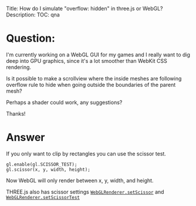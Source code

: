 Title: How do I simulate "overflow: hidden" in three.js or WebGL?
Description:
TOC: qna

# Question:

I'm currently working on a WebGL GUI for my games and I really want to dig deep into GPU graphics, since it's a lot smoother than WebKit CSS rendering.

Is it possible to make a scrollview where the inside meshes are following overflow rule to hide when going outside the boundaries of the parent mesh?

Perhaps a shader could work, any suggestions?

Thanks!

# Answer

If you only want to clip by rectangles you can use the scissor test.

    gl.enable(gl.SCISSOR_TEST);
    gl.scissor(x, y, width, height);

Now WebGL will only render between x, y, width, and height.

THREE.js also has scissor settings [`WebGLRenderer.setScissor`](https://threejs.org/docs/index.html#api/en/renderers/WebGLRenderer.setScissor) and [`WebGLRenderer.setScissorTest`](https://threejs.org/docs/index.html#api/en/renderers/WebGLRenderer.setScissorTest)
